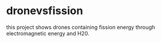 # dronevsfission
this project shows drones containing fission energy through electromagnetic energy and H20.
